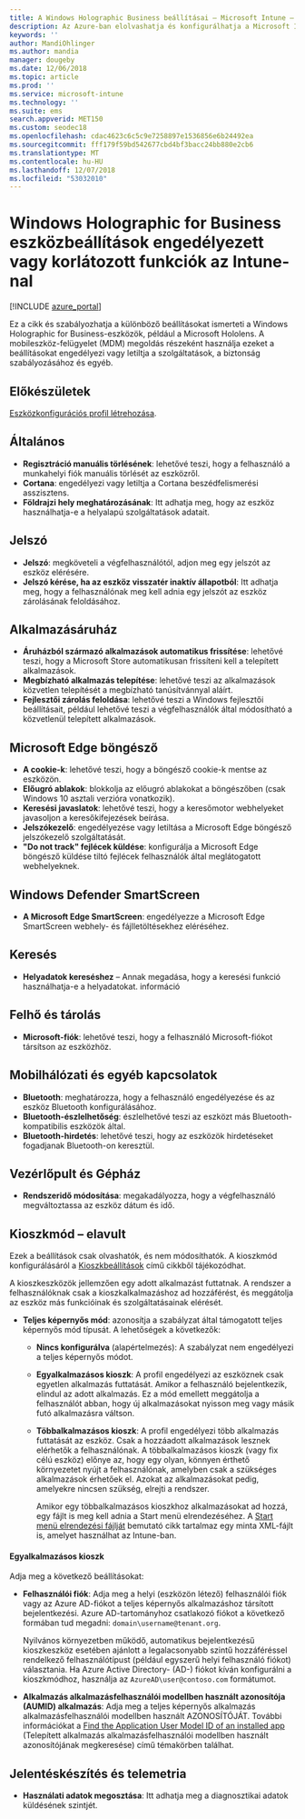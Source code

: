 ```yaml
---
title: A Windows Holographic Business beállításai – Microsoft Intune – Azure |} A Microsoft Docs
description: Az Azure-ban elolvashatja és konfigurálhatja a Microsoft Intune a Windows Holographic for Business-eszközökre vonatkozó eszközkorlátozási beállításait, így a regisztrációtörléssel, a földrajzi hellyel, a jelszavakkal, az áruházból telepített alkalmazásokkal, a Microsoft Edge sütijeivel és felugró ablakaival, a Windows Defenderrel, a kereséssel, a felhőtárhellyel, a Bluetooth-kapcsolattal, a rendszeridővel és a használati adatokkal kapcsolatos beállításokat.
keywords: ''
author: MandiOhlinger
ms.author: mandia
manager: dougeby
ms.date: 12/06/2018
ms.topic: article
ms.prod: ''
ms.service: microsoft-intune
ms.technology: ''
ms.suite: ems
search.appverid: MET150
ms.custom: seodec18
ms.openlocfilehash: cdac4623c6c5c9e7258897e1536856e6b24492ea
ms.sourcegitcommit: fff179f59bd542677cbd4bf3bacc24bb880e2cb6
ms.translationtype: MT
ms.contentlocale: hu-HU
ms.lasthandoff: 12/07/2018
ms.locfileid: "53032010"
---
```

# <a name="windows-holographic-for-business-device-settings-to-allow-or-restrict-features-using-intune"></a>Windows Holographic for Business eszközbeállítások engedélyezett vagy korlátozott funkciók az Intune-nal

[!INCLUDE [azure_portal](./includes/azure_portal.md)]

Ez a cikk és szabályozhatja a különböző beállításokat ismerteti a Windows Holographic for Business-eszközök, például a Microsoft Hololens. A mobileszköz-felügyelet (MDM) megoldás részeként használja ezeket a beállításokat engedélyezi vagy letiltja a szolgáltatások, a biztonság szabályozásához és egyéb.

## <a name="before-you-begin"></a>Előkészületek

[Eszközkonfigurációs profil létrehozása](device-restrictions-configure.md).

## <a name="general"></a>Általános

- **Regisztráció manuális törlésének**: lehetővé teszi, hogy a felhasználó a munkahelyi fiók manuális törlését az eszközről.
- **Cortana**: engedélyezi vagy letiltja a Cortana beszédfelismerési asszisztens.
- **Földrajzi hely meghatározásának**: Itt adhatja meg, hogy az eszköz használhatja-e a helyalapú szolgáltatások adatait.

## <a name="password"></a>Jelszó

- **Jelszó**: megköveteli a végfelhasználótól, adjon meg egy jelszót az eszköz elérésére.
- **Jelszó kérése, ha az eszköz visszatér inaktív állapotból**: Itt adhatja meg, hogy a felhasználónak meg kell adnia egy jelszót az eszköz zárolásának feloldásához.

## <a name="app-store"></a>Alkalmazásáruház

- **Áruházból származó alkalmazások automatikus frissítése**: lehetővé teszi, hogy a Microsoft Store automatikusan frissíteni kell a telepített alkalmazások.
- **Megbízható alkalmazás telepítése**: lehetővé teszi az alkalmazások közvetlen telepítését a megbízható tanúsítvánnyal aláírt.
- **Fejlesztői zárolás feloldása**: lehetővé teszi a Windows fejlesztői beállításait, például lehetővé teszi a végfelhasználók által módosítható a közvetlenül telepített alkalmazások.

## <a name="microsoft-edge-browser"></a>Microsoft Edge böngésző

- **A cookie-k**: lehetővé teszi, hogy a böngésző cookie-k mentse az eszközön.
- **Előugró ablakok**: blokkolja az előugró ablakokat a böngészőben (csak Windows 10 asztali verzióra vonatkozik).
- **Keresési javaslatok**: lehetővé teszi, hogy a keresőmotor webhelyeket javasoljon a keresőkifejezések beírása.
- **Jelszókezelő**: engedélyezése vagy letiltása a Microsoft Edge böngésző jelszókezelő szolgáltatását.
- **"Do not track" fejlécek küldése**: konfigurálja a Microsoft Edge böngésző küldése tiltó fejlécek felhasználók által meglátogatott webhelyeknek.

## <a name="windows-defender-smart-screen"></a>Windows Defender SmartScreen

- **A Microsoft Edge SmartScreen**: engedélyezze a Microsoft Edge SmartScreen webhely- és fájlletöltésekhez eléréséhez.

## <a name="search"></a>Keresés

- **Helyadatok kereséshez** – Annak megadása, hogy a keresési funkció használhatja-e a helyadatokat. információ

## <a name="cloud-and-storage"></a>Felhő és tárolás

- **Microsoft-fiók**: lehetővé teszi, hogy a felhasználó Microsoft-fiókot társítson az eszközhöz.

## <a name="cellular-and-connectivity"></a>Mobilhálózati és egyéb kapcsolatok

- **Bluetooth**: meghatározza, hogy a felhasználó engedélyezése és az eszköz Bluetooth konfigurálásához.
- **Bluetooth-észlelhetőség**: észlelhetővé teszi az eszközt más Bluetooth-kompatibilis eszközök által.
- **Bluetooth-hirdetés**: lehetővé teszi, hogy az eszközök hirdetéseket fogadjanak Bluetooth-on keresztül.

## <a name="control-panel-and-settings"></a>Vezérlőpult és Gépház

- **Rendszeridő módosítása**: megakadályozza, hogy a végfelhasználó megváltoztassa az eszköz dátum és idő.

## <a name="kiosk---obsolete"></a>Kioszkmód – elavult

Ezek a beállítások csak olvashatók, és nem módosíthatók. A kioszkmód konfigurálásáról a [Kioszkbeállítások](kiosk-settings.md#windows-holographic-for-business) című cikkből tájékozódhat.

A kioszkeszközök jellemzően egy adott alkalmazást futtatnak. A rendszer a felhasználóknak csak a kioszkalkalmazáshoz ad hozzáférést, és meggátolja az eszköz más funkcióinak és szolgáltatásainak elérését.

- **Teljes képernyős mód**: azonosítja a szabályzat által támogatott teljes képernyős mód típusát. A lehetőségek a következők:

  - **Nincs konfigurálva** (alapértelmezés): A szabályzat nem engedélyezi a teljes képernyős módot. 
  - **Egyalkalmazásos kioszk**: A profil engedélyezi az eszköznek csak egyetlen alkalmazás futtatását. Amikor a felhasználó bejelentkezik, elindul az adott alkalmazás. Ez a mód emellett meggátolja a felhasználót abban, hogy új alkalmazásokat nyisson meg vagy másik futó alkalmazásra váltson.
  - **Többalkalmazásos kioszk**: A profil engedélyezi több alkalmazás futtatását az eszköz. Csak a hozzáadott alkalmazások lesznek elérhetők a felhasználónak. A többalkalmazásos kioszk (vagy fix célú eszköz) előnye az, hogy egy olyan, könnyen érthető környezetet nyújt a felhasználónak, amelyben csak a szükséges alkalmazások érhetőek el. Azokat az alkalmazásokat pedig, amelyekre nincsen szükség, elrejti a rendszer. 
  
    Amikor egy többalkalmazásos kioszkhoz alkalmazásokat ad hozzá, egy fájlt is meg kell adnia a Start menü elrendezéséhez. A [Start menü elrendezési fájlját](https://docs.microsoft.com/hololens/hololens-kiosk#start-layout-file-for-intune) bemutató cikk tartalmaz egy minta XML-fájlt is, amelyet használhat az Intune-ban. 

#### <a name="single-app-kiosks"></a>Egyalkalmazásos kioszk

Adja meg a következő beállításokat:

- **Felhasználói fiók**: Adja meg a helyi (eszközön létező) felhasználói fiók vagy az Azure AD-fiókot a teljes képernyős alkalmazáshoz társított bejelentkezési. Azure AD-tartományhoz csatlakozó fiókot a következő formában tud megadni: `domain\username@tenant.org`. 

    Nyilvános környezetben működő, automatikus bejelentkezésű kioszkeszköz esetében ajánlott a legalacsonyabb szintű hozzáféréssel rendelkező felhasználótípust (például egyszerű helyi felhasználó fiókot) választania. Ha Azure Active Directory- (AD-) fiókot kíván konfigurálni a kioszkmódhoz, használja az `AzureAD\user@contoso.com` formátumot.

- **Alkalmazás alkalmazásfelhasználói modellben használt azonosítója (AUMID) alkalmazás**: Adja meg a teljes képernyős alkalmazás alkalmazásfelhasználói modellben használt AZONOSÍTÓJÁT. További információkat a [Find the Application User Model ID of an installed app](https://docs.microsoft.com/windows-hardware/customize/enterprise/find-the-application-user-model-id-of-an-installed-app) (Telepített alkalmazás alkalmazásfelhasználói modellben használt azonosítójának megkeresése) című témakörben találhat.

## <a name="reporting-and-telemetry"></a>Jelentéskészítés és telemetria

- **Használati adatok megosztása**: Itt adhatja meg a diagnosztikai adatok küldésének szintjét.
